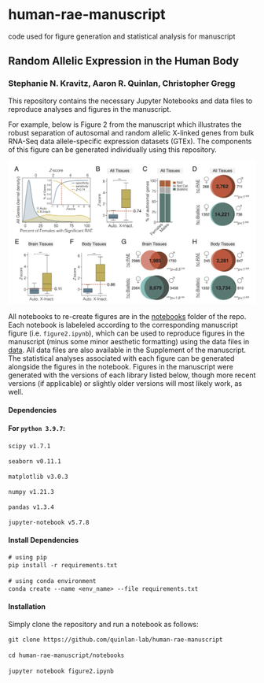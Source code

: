 # human-rae-manuscript
 code used for figure generation and statistical analysis for manuscript

## Random Allelic Expression in the Human Body

### Stephanie N. Kravitz, Aaron R. Quinlan, Christopher Gregg

This repository contains the necessary Jupyter Notebooks and data files to reproduce analyses and figures in the manuscript. 

For example, below is Figure 2 from the manuscript which illustrates the robust separation of autosomal and random allelic X-linked genes from bulk RNA-Seq data allele-specific expression datasets (GTEx). The components of this figure can be generated individually using this repository.

![alt text](img/Figure2.png)

All notebooks to re-create figures are in the [notebooks](https://github.com/quinlan-lab/human-rae-manuscript/tree/main/notebooks) folder of the repo. Each notebook is labeleled according to the corresponding manuscript figure (i.e. `figure2.ipynb`), which can be used to reproduce figures in the manuscript (minus some minor aesthetic formatting) using the data files in [data](https://github.com/quinlan-lab/human-rae-manuscript/tree/main/data). All data files are also available in the Supplement of the manuscript. The statistical analyses associated with each figure can be generated alongside the figures in the notebook. Figures in the manuscript were generated with the versions of each library listed below, though more recent versions (if applicable) or slightly older versions will most likely work, as well.

#### Dependencies

#### For `python 3.9.7`:

`scipy v1.7.1`

`seaborn v0.11.1`

`matplotlib v3.0.3`

`numpy v1.21.3`

`pandas v1.3.4`

`jupyter-notebook v5.7.8`

#### Install Dependencies

```
# using pip
pip install -r requirements.txt

# using conda environment
conda create --name <env_name> --file requirements.txt
```

#### Installation

Simply clone the repository and run a notebook as follows:

```
git clone https://github.com/quinlan-lab/human-rae-manuscript

cd human-rae-manuscript/notebooks

jupyter notebook figure2.ipynb

